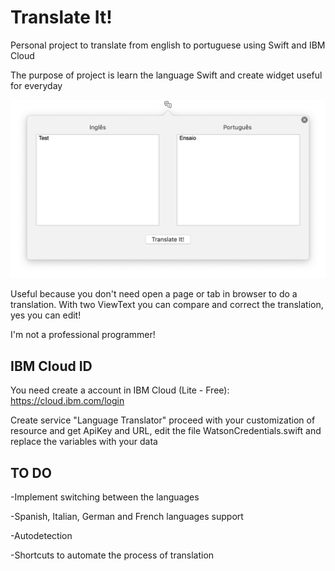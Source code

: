 # Translate It!
Personal project to translate from english to portuguese using Swift and IBM Cloud 

The purpose of project is learn the language Swift and create widget useful for everyday

![Screenshot](img.png)

Useful because you don't need open a page or tab in browser to do a translation. With two ViewText you can compare and correct the translation, yes you can edit!

I'm not a professional programmer!

## IBM Cloud ID

You need create a account in IBM Cloud (Lite - Free): https://cloud.ibm.com/login

Create service "Language Translator" proceed with your customization of resource and get ApiKey and URL, edit the file WatsonCredentials.swift and replace the variables with your data  

## TO DO
-Implement switching between the languages

-Spanish, Italian, German and French languages support

-Autodetection

-Shortcuts to automate the process of translation